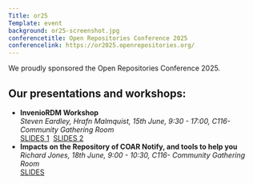 ```yaml
---
Title: or25
Template: event
background: or25-screenshot.jpg
conferencetitle: Open Repositories Conference 2025
conferencelink: https://or2025.openrepositories.org/
---
```


We proudly sponsored the Open Repositories Conference 2025.

## Our presentations and workshops:

* **InvenioRDM Workshop**  
  _Steven Eardley, Hrafn Malmquist, 15th June, 9:30 - 17:00, C116- Community Gathering Room_  
  <span style="display: flex"><a href="{static}/assets/or25-workshop-1.pdf" class="tag tag--green" title="Slides for 'InvenioRDM' workshop">SLIDES 1</a>&nbsp;&nbsp;<a href="{static}/assets/or25-workshop-2.pdf" class="tag tag--green" title="Slides for 'InvenioRDM' workshop">SLIDES 2</a></span>
* **Impacts on the Repository of COAR Notify, and tools to help you**     
  _Richard Jones, 18th June, 9:00 - 10:30,  C116- Community Gathering Room_  
  <a href="{static}/assets/or25-notify-presentation.pdf" class="tag tag--green" title="Slides for 'COAR Notify' presentation">SLIDES</a>